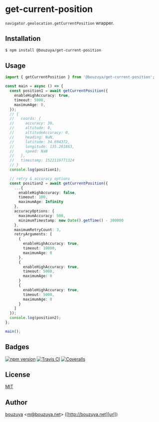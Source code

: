 # get-current-position

`navigator.geolocation.getCurrentPosition` wrapper.

## Installation

```sh
$ npm install @bouzuya/get-current-position
```

## Usage

```typescript
import { getCurrentPosition } from '@bouzuya/get-current-position';

const main = async () => {
  const position1 = await getCurrentPosition({
    enableHighAccuracy: true,
    timeout: 5000,
    maximumAge: 0,
  });
  // {
  //   coords: {
  //     accuracy: 30,
  //     altitude: 0,
  //     altitudeAccuracy: 0,
  //     heading: NaN,
  //     latitude: 34.694372,
  //     longitude: 135.201863,
  //     speed: NaN
  //   },
  //   timestamp: 1522119771324
  // }
  console.log(position1);

  // retry & accuracy options
  const position2 = await getCurrentPosition({
    ...{
      enableHighAccuracy: false,
      timeout: 100,
      maximumAge: Infinity
    },
    accuracyOptions: {
      maximumAccuracy: 500,
      minimumTimestamp: new Date().getTime() - 300000
    },
    maximumRetryCount: 3,
    retryArguments: [
      {
        enableHighAccuracy: true,
        timeout: 10000,
        maximumAge: 0
      },
      {
        enableHighAccuracy: true,
        timeout: 5000,
        maximumAge: 0
      }
      {
        enableHighAccuracy: true,
        timeout: 5000,
        maximumAge: 0
      }
    ]
  });
  console.log(position2);
};

main();
```

## Badges

[![npm version][npm-badge-url]][npm-url]
[![Travis CI][travisci-badge-url]][travisci-url]
[![Coveralls][coveralls-badge-url]][coveralls-url]

[npm-badge-url]: https://img.shields.io/npm/v/@bouzuya/get-current-position.svg
[npm-url]: https://www.npmjs.com/package/@bouzuya/get-current-position
[travisci-badge-url]: https://img.shields.io/travis/bouzuya/get-current-position.svg
[travisci-url]: https://travis-ci.org/bouzuya/get-current-position
[coveralls-url]: https://coveralls.io/github/bouzuya/get-current-position
[coveralls-badge-url]: https://img.shields.io/coveralls/github/bouzuya/get-current-position.svg

## License

[MIT](LICENSE)

## Author

[bouzuya][user] &lt;[m@bouzuya.net][email]&gt; ([http://bouzuya.net][url])

[user]: https://github.com/bouzuya
[email]: mailto:m@bouzuya.net
[url]: http://bouzuya.net
